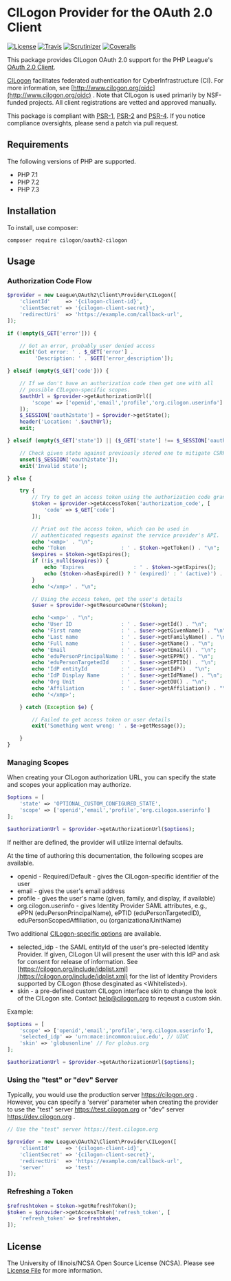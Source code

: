# CILogon Provider for the OAuth 2.0 Client

[![License](https://img.shields.io/badge/license-NCSA-brightgreen.svg)](https://github.com/cilogon/oauth2-cilogon/blob/master/LICENSE)
[![Travis](https://img.shields.io/travis/cilogon/oauth2-cilogon/master.svg)](https://travis-ci.org/cilogon/oauth2-cilogon)
[![Scrutinizer](https://img.shields.io/scrutinizer/g/cilogon/oauth2-cilogon/master.svg)](https://scrutinizer-ci.com/g/cilogon/oauth2-cilogon/)
[![Coveralls](https://img.shields.io/coveralls/cilogon/oauth2-cilogon/master.svg)](https://coveralls.io/github/cilogon/oauth2-cilogon?branch=master)

This package provides CILogon OAuth 2.0 support for the PHP League's [OAuth 2.0 Client](https://github.com/thephpleague/oauth2-client).

[CILogon](http://www.cilogon.org) facilitates federated authentication for CyberInfrastructure (CI). For more information, see
[http://www.cilogon.org/oidc](http://www.cilogon.org/oidc) . Note that CILogon is used primarily by NSF-funded projects. All client
registrations are vetted and approved manually.

This package is compliant with [PSR-1][], [PSR-2][] and [PSR-4][]. If you notice compliance oversights, please send
a patch via pull request.

[PSR-1]: https://github.com/php-fig/fig-standards/blob/master/accepted/PSR-1-basic-coding-standard.md
[PSR-2]: https://github.com/php-fig/fig-standards/blob/master/accepted/PSR-2-coding-style-guide.md
[PSR-4]: https://github.com/php-fig/fig-standards/blob/master/accepted/PSR-4-autoloader.md

## Requirements

The following versions of PHP are supported.

* PHP 7.1
* PHP 7.2
* PHP 7.3

## Installation

To install, use composer:

```
composer require cilogon/oauth2-cilogon
```

## Usage

### Authorization Code Flow

```php
$provider = new League\OAuth2\Client\Provider\CILogon([
    'clientId'     => '{cilogon-client-id}',
    'clientSecret' => '{cilogon-client-secret}',
    'redirectUri'  => 'https://example.com/callback-url',
]);

if (!empty($_GET['error'])) {

    // Got an error, probably user denied access
    exit('Got error: ' . $_GET['error'] . 
         'Description: ' . $GET['error_description']);

} elseif (empty($_GET['code'])) {

    // If we don't have an authorization code then get one with all 
    // possible CILogon-specific scopes.
    $authUrl = $provider->getAuthorizationUrl([
        'scope' => ['openid','email','profile','org.cilogon.userinfo']
    ]);
    $_SESSION['oauth2state'] = $provider->getState();
    header('Location: '.$authUrl);
    exit;

} elseif (empty($_GET['state']) || ($_GET['state'] !== $_SESSION['oauth2state'])) {

    // Check given state against previously stored one to mitigate CSRF attack
    unset($_SESSION['oauth2state']);
    exit('Invalid state');

} else {

    try {
        // Try to get an access token using the authorization code grant
        $token = $provider->getAccessToken('authorization_code', [
            'code' => $_GET['code']
        ]);

        // Print out the access token, which can be used in 
        // authenticated requests against the service provider's API.
        echo '<xmp>' . "\n";
        echo 'Token                  : ' . $token->getToken() . "\n";
        $expires = $token->getExpires();
        if (!is_null($expires)) {
            echo 'Expires                : ' . $token->getExpires();
            echo ($token->hasExpired() ? ' (expired)' : ' (active)') . "\n";
        }
        echo '</xmp>' . "\n";

        // Using the access token, get the user's details
        $user = $provider->getResourceOwner($token);

        echo '<xmp>' . "\n";
        echo 'User ID                : ' . $user->getId() . "\n";
        echo 'First name             : ' . $user->getGivenName() . "\n";   // or getFirstName()
        echo 'Last name              : ' . $user->getFamilyName() . "\n";  // or getLastName()
        echo 'Full name              : ' . $user->getName() . "\n";
        echo 'Email                  : ' . $user->getEmail() . "\n";
        echo 'eduPersonPrincipalName : ' . $user->getEPPN() . "\n";
        echo 'eduPersonTargetedId    : ' . $user->getEPTID() . "\n";
        echo 'IdP entityId           : ' . $user->getIdP() . "\n";
        echo 'IdP Display Name       : ' . $user->getIdPName() . "\n";
        echo 'Org Unit               : ' . $user->getOU() . "\n";
        echo 'Affiliation            : ' . $user->getAffiliation() . "\n";
        echo '</xmp>';

    } catch (Exception $e) {

        // Failed to get access token or user details
        exit('Something went wrong: ' . $e->getMessage());

    }
}
```

### Managing Scopes

When creating your CILogon authorization URL, you can specify the state and scopes your application may authorize.

```php
$options = [
    'state' => 'OPTIONAL_CUSTOM_CONFIGURED_STATE',
    'scope' => ['openid','email','profile','org.cilogon.userinfo']
];

$authorizationUrl = $provider->getAuthorizationUrl($options);
```

If neither are defined, the provider will utilize internal defaults.

At the time of authoring this documentation, the following scopes are available.

- openid - Required/Default - gives the CILogon-specific identifier of the user 
- email - gives the user's email address
- profile - gives the user's name (given, family, and display, if available)
- org.cilogon.userinfo - gives Identity Provider SAML attributes, e.g.,  ePPN (eduPersonPrincipalName), ePTID (eduPersonTargetedID), eduPersonScopedAffiliation, ou (organizationalUnitName)

Two additional [CILogon-specific options](http://www.cilogon.org/oidc) are available.

- selected\_idp - the SAML entityId of the user's pre-selected Identity Provider. If given, CILogon UI will present the user with this IdP and ask for consent for release of information. See [https://cilogon.org/include/idplist.xml](https://cilogon.org/include/idplist.xml) for the list of Identity Providers supported by CILogon (those desginated as \<Whitelisted\>).
- skin - a pre-defined custom CILogon interface skin to change the look of the CILogon site. Contact [help@cilogon.org](mailto:help@cilogon.org) to reqeust a custom skin.

Example:

```php
$options = [
    'scope' => ['openid','email','profile','org.cilogon.userinfo'],
    'selected_idp' => 'urn:mace:incommon:uiuc.edu', // UIUC
    'skin' => 'globusonline' // For globus.org
];

$authorizationUrl = $provider->getAuthorizationUrl($options);
```

### Using the "test" or "dev" Server

Typically, you would use the production server https://cilogon.org .
However, you can specify a 'server' parameter when creating the provider to
use the "test" server https://test.cilogon.org or "dev" server
https://dev.cilogon.org .

```php
// Use the "test" server https://test.cilogon.org

$provider = new League\OAuth2\Client\Provider\CILogon([
    'clientId'     => '{cilogon-client-id}',
    'clientSecret' => '{cilogon-client-secret}',
    'redirectUri'  => 'https://example.com/callback-url',
    'server'       => 'test'
]);
```

### Refreshing a Token

```php
$refreshtoken = $token->getRefreshToken();
$token = $provider->getAccessToken('refresh_token', [
    'refresh_token' => $refreshtoken,
]);
```

## License

The University of Illinois/NCSA Open Source License (NCSA). Please see [License File](https://github.com/cilogon/oauth2-cilogon/blob/master/LICENSE) for more information.
